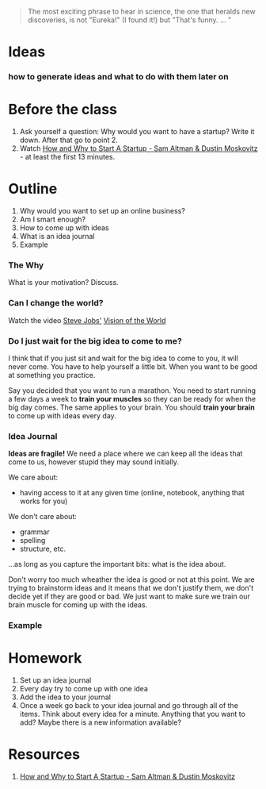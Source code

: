 > The most exciting phrase to hear in science, the one that heralds new discoveries, is not "Eureka!" (I found it!) but "That's funny. ... "   



# Ideas
### how to generate ideas and what to do with them later on



# Before the class  
1. Ask yourself a question: Why would you want to have a startup? Write it down. After that go to point 2.
2. Watch [How and Why to Start A Startup - Sam Altman & Dustin Moskovitz](https://www.youtube.com/watch?v=ZoqgAy3h4OM&list=PLQ-uHSnFig5MiLRb-l6yiCBGyqfVyVf17) - at least the first 13 minutes. 

# Outline
1. Why would you want to set up an online business? 
1. Am I smart enough? 
1. How to come up with ideas
1. What is an idea journal
1. Example

### The Why
What is your motivation? Discuss. 

### Can I change the world? 

Watch the video [Steve Jobs'](https://en.wikipedia.org/wiki/Steve_Jobs) [Vision of the World](https://www.youtube.com/watch?v=UvEiSa6_EPA)

### Do I just wait for the big idea to come to me? 
I think that if you just sit and wait for the big idea to come to you, it will never come. You have to help yourself a little bit. When you want to be good at something you practice.    

Say you decided that you want to run a marathon. You need to start running a few days a week to **train your muscles** so they can be ready for when the big day comes. The same applies to your brain. You should **train your brain** to come up with ideas every day. 

### Idea Journal
**Ideas are fragile!** We need a place where we can keep all the ideas that come to us, however stupid they may sound initially. 

We care about:
- having access to it at any given time (online, notebook, anything that works for you)

We don't care about: 
- grammar 
- spelling
- structure, etc.

...as long as you capture the important bits: what is the idea about.

Don't worry too much wheather the idea is good or not at this point. We are trying to brainstorm ideas and it means that we don't justify them, we don't decide yet if they are good or bad. We just want to make sure we train our brain muscle for coming up with the ideas.  

### Example


# Homework
1. Set up an idea journal
1. Every day try to come up with one idea
1. Add the idea to your journal
1. Once a week go back to your idea journal and go through all of the items. Think about every idea for a minute. Anything that you want to add? Maybe there is a new information available? 

# Resources
1. [How and Why to Start A Startup - Sam Altman & Dustin Moskovitz](https://www.youtube.com/watch?v=ZoqgAy3h4OM&list=PLQ-uHSnFig5MiLRb-l6yiCBGyqfVyVf17) 
